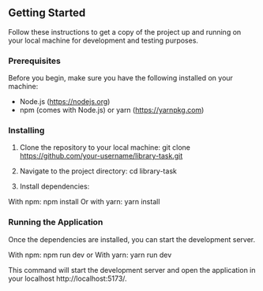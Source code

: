 
## Getting Started

Follow these instructions to get a copy of the project up and running on your local machine for development and testing purposes.

### Prerequisites

Before you begin, make sure you have the following installed on your machine:

- Node.js (https://nodejs.org)
- npm (comes with Node.js) or yarn (https://yarnpkg.com)

### Installing

1. Clone the repository to your local machine:
git clone https://github.com/your-username/library-task.git

2. Navigate to the project directory:
 cd library-task


3. Install dependencies:

With npm:
npm install
Or with yarn:
yarn install

### Running the Application

Once the dependencies are installed, you can start the development server.

With npm: npm run dev
or
With yarn: yarn run dev

This command will start the development server and open the application in your localhost http://localhost:5173/.
